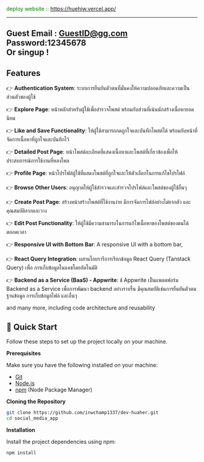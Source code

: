 
<span style="color: green">  deploy website :: https://huehiw.vercel.app/

-------------------------------------
Guest Email : GuestID@gg.com  <br />
      Password:12345678  <br />
      Or singup !</span>
-------------------------------------
## <a name="features"> Features</a>

👉 **Authentication System**: ระบบการยืนยันตัวตนที่มั่นคงให้ความปลอดภัยและความเป็นส่วนตัวของผู้ใช้

👉 **Explore Page**: หน้าหลักสำหรับผู้ใช้เพื่อสำรวจโพสต์ พร้อมกับส่วนที่เน้นนักสร้างเนื้อหายอดนิยม

👉 **Like and Save Functionality**: ให้ผู้ใช้สามารถกดถูกใจและบันทึกโพสต์ได้ พร้อมกับหน้าที่จัดการเนื้อหาที่ถูกใจและบันทึกไว้

👉 **Detailed Post Page**: หน้าโพสต์ละเอียดที่แสดงเนื้อหาและโพสต์ที่เกี่ยวข้องเพื่อให้ประสบการณ์การใช้งานที่หลงใหล

👉 **Profile Page**: หน้าโปรไฟล์ผู้ใช้ที่แสดงโพสต์ที่ถูกใจและให้ตัวเลือกในการแก้ไขโปรไฟล์

👉 **Browse Other Users**: อนุญาตให้ผู้ใช้สำรวจและสำรวจโปรไฟล์และโพสต์ของผู้ใช้อื่นๆ

👉 **Create Post Page**: สร้างหน้าสร้างโพสต์ที่ใช้งานง่าย มีการจัดการไฟล์อย่างไม่ยากตัว และคุณสมบัติลากและวาง

👉 **Edit Post Functionality**: ให้ผู้ใช้มีความสามารถในการแก้ไขเนื้อหาของโพสต์ของตนได้ตลอดเวลา

👉 **Responsive UI with Bottom Bar**: A responsive UI with a bottom bar, 

👉 **React Query Integration**:  ผสานไลบรารีการเรียกข้อมูล React Query (Tanstack Query) เพื่อ การเก็บข้อมูลในแคชโดยอัตโนมัติ

👉 **Backend as a Service (BaaS) - Appwrite**: ช้ Appwrite เป็นแพลตฟอร์ม Backend as a Service เพื่อการพัฒนา backend อย่างราบรื่น มีคุณสมบัติเช่นการยืนยันตัวตน ฐานข้อมูล การเก็บข้อมูลไฟล์ และอื่นๆ

and many more, including code architecture and reusability 

## <a name="quick-start">🤸 Quick Start</a>

Follow these steps to set up the project locally on your machine.

**Prerequisites**

Make sure you have the following installed on your machine:

- [Git](https://git-scm.com/)
- [Node.js](https://nodejs.org/en)
- [npm](https://www.npmjs.com/) (Node Package Manager)

**Cloning the Repository**

```bash
git clone https://github.com/inwchamp1337/dev-huaher.git
cd social_media_app
```

**Installation**

Install the project dependencies using npm:

```bash
npm install
```




